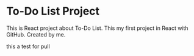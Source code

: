 <h1>To-Do List Project</h1>
This is React project about To-Do List. This my first project in React with GitHub.
Created by me.

this a test for pull
